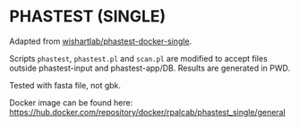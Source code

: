 # PHASTEST (SINGLE)

Adapted from [wishartlab/phastest-docker-single](https://hub.docker.com/r/wishartlab/phastest-docker-single).

Scripts `phastest`, `phastest.pl` and `scan.pl` are modified to accept files outside phastest-input and phastest-app/DB. Results are generated in PWD.

Tested with fasta file, not gbk.

Docker image can be found here: https://hub.docker.com/repository/docker/rpalcab/phastest_single/general
